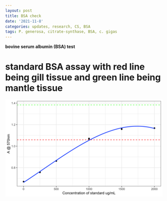 ```yaml
---
layout: post
title: BSA check
date: '2021-11-8'
categories: updates, research, CS, BSA
tags: P. generosa, citrate-synthase, BSA, c. gigas
---
```

**bovine serum albumin (BSA) test**

# standard BSA assay with red line being gill tissue and green line being mantle tissue

![image_1](https://raw.githubusercontent.com/ocattau/ocattau.github.io/master/images/standards%2Bpractice%20from%2011.8.21.png)

